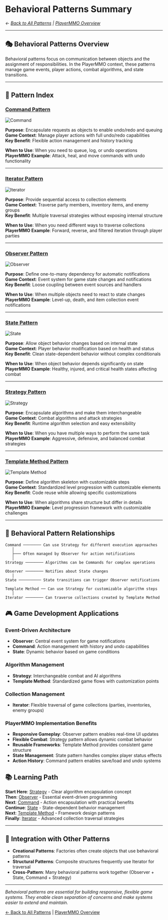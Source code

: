 # Behavioral Patterns Summary

*← [Back to All Patterns](README.md) | [PlayerMMO Overview](../README.md)*

---

## 🎭 Behavioral Patterns Overview

Behavioral patterns focus on communication between objects and the assignment of responsibilities. In the PlayerMMO context, these patterns manage game events, player actions, combat algorithms, and state transitions.

---

## 🎯 Pattern Index

### [Command Pattern](Command.md)
![Command](../../PlayerMMO/Command/command.png)

**Purpose**: Encapsulate requests as objects to enable undo/redo and queuing  
**Game Context**: Manage player actions with full undo/redo capabilities  
**Key Benefit**: Flexible action management and history tracking

**When to Use**: When you need to queue, log, or undo operations  
**PlayerMMO Example**: Attack, heal, and move commands with undo functionality

---

### [Iterator Pattern](Iterator.md)
![Iterator](../../PlayerMMO/Iterator/iterator.png)

**Purpose**: Provide sequential access to collection elements  
**Game Context**: Traverse party members, inventory items, and enemy groups  
**Key Benefit**: Multiple traversal strategies without exposing internal structure

**When to Use**: When you need different ways to traverse collections  
**PlayerMMO Example**: Forward, reverse, and filtered iteration through player parties

---

### [Observer Pattern](Observer.md)
![Observer](../../PlayerMMO/Observer/observer.png)

**Purpose**: Define one-to-many dependency for automatic notifications  
**Game Context**: Event system for game state changes and notifications  
**Key Benefit**: Loose coupling between event sources and handlers

**When to Use**: When multiple objects need to react to state changes  
**PlayerMMO Example**: Level-up, death, and item collection event notifications

---

### [State Pattern](State.md)
![State](../../PlayerMMO/State/state.png)

**Purpose**: Allow object behavior changes based on internal state  
**Game Context**: Player behavior modification based on health and status  
**Key Benefit**: Clean state-dependent behavior without complex conditionals

**When to Use**: When object behavior depends significantly on state  
**PlayerMMO Example**: Healthy, injured, and critical health states affecting combat

---

### [Strategy Pattern](Strategy.md)
![Strategy](../../PlayerMMO/Strategy/strategy.png)

**Purpose**: Encapsulate algorithms and make them interchangeable  
**Game Context**: Combat algorithms and attack strategies  
**Key Benefit**: Runtime algorithm selection and easy extensibility

**When to Use**: When you have multiple ways to perform the same task  
**PlayerMMO Example**: Aggressive, defensive, and balanced combat strategies

---

### [Template Method Pattern](TemplateMethod.md)
![Template Method](../../PlayerMMO/Template/template_method.png)

**Purpose**: Define algorithm skeleton with customizable steps  
**Game Context**: Standardized level progression with customizable elements  
**Key Benefit**: Code reuse while allowing specific customizations

**When to Use**: When algorithms share structure but differ in details  
**PlayerMMO Example**: Level progression framework with customizable challenges

---

## 🔧 Behavioral Pattern Relationships

```
Command ──────── Can use Strategy for different execution approaches
   │
   ├─── Often managed by Observer for action notifications
   │
Strategy ──────── Algorithms can be Commands for complex operations

Observer ──────── Notifies about State changes
   │
State ────────── State transitions can trigger Observer notifications

Template Method ── Can use Strategy for customizable algorithm steps
   │
Iterator ──────── Can traverse collections created by Template Method
```

## 🎮 Game Development Applications

### Event-Driven Architecture
- **Observer**: Central event system for game notifications
- **Command**: Action management with history and undo capabilities
- **State**: Dynamic behavior based on game conditions

### Algorithm Management
- **Strategy**: Interchangeable combat and AI algorithms
- **Template Method**: Standardized game flows with customization points

### Collection Management
- **Iterator**: Flexible traversal of game collections (parties, inventories, enemy groups)

### PlayerMMO Implementation Benefits
- **Responsive Gameplay**: Observer pattern enables real-time UI updates
- **Flexible Combat**: Strategy pattern allows dynamic combat behavior
- **Reusable Frameworks**: Template Method provides consistent game structure
- **State Management**: State pattern handles complex player status effects
- **Action History**: Command pattern enables save/load and undo systems

## 📚 Learning Path

**Start Here**: [Strategy](Strategy.md) - Clear algorithm encapsulation concept  
**Then**: [Observer](Observer.md) - Essential event-driven programming  
**Next**: [Command](Command.md) - Action encapsulation with practical benefits  
**Continue**: [State](State.md) - State-dependent behavior management  
**Next**: [Template Method](TemplateMethod.md) - Framework design patterns  
**Finally**: [Iterator](Iterator.md) - Advanced collection traversal strategies

---

## 🔗 Integration with Other Patterns

- **Creational Patterns**: Factories often create objects that use behavioral patterns
- **Structural Patterns**: Composite structures frequently use Iterator for traversal
- **Cross-Pattern**: Many behavioral patterns work together (Observer + State, Command + Strategy)

---

*Behavioral patterns are essential for building responsive, flexible game systems. They enable clean separation of concerns and make systems easier to extend and maintain.*

[← Back to All Patterns](README.md) | [PlayerMMO Overview](../README.md)
